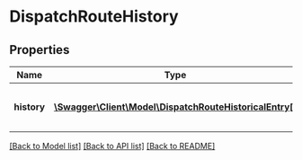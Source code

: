 # DispatchRouteHistory

## Properties
Name | Type | Description | Notes
------------ | ------------- | ------------- | -------------
**history** | [**\Swagger\Client\Model\DispatchRouteHistoricalEntry[]**](DispatchRouteHistoricalEntry.md) | History of the route&#39;s state changes. | [optional] 

[[Back to Model list]](../README.md#documentation-for-models) [[Back to API list]](../README.md#documentation-for-api-endpoints) [[Back to README]](../README.md)


